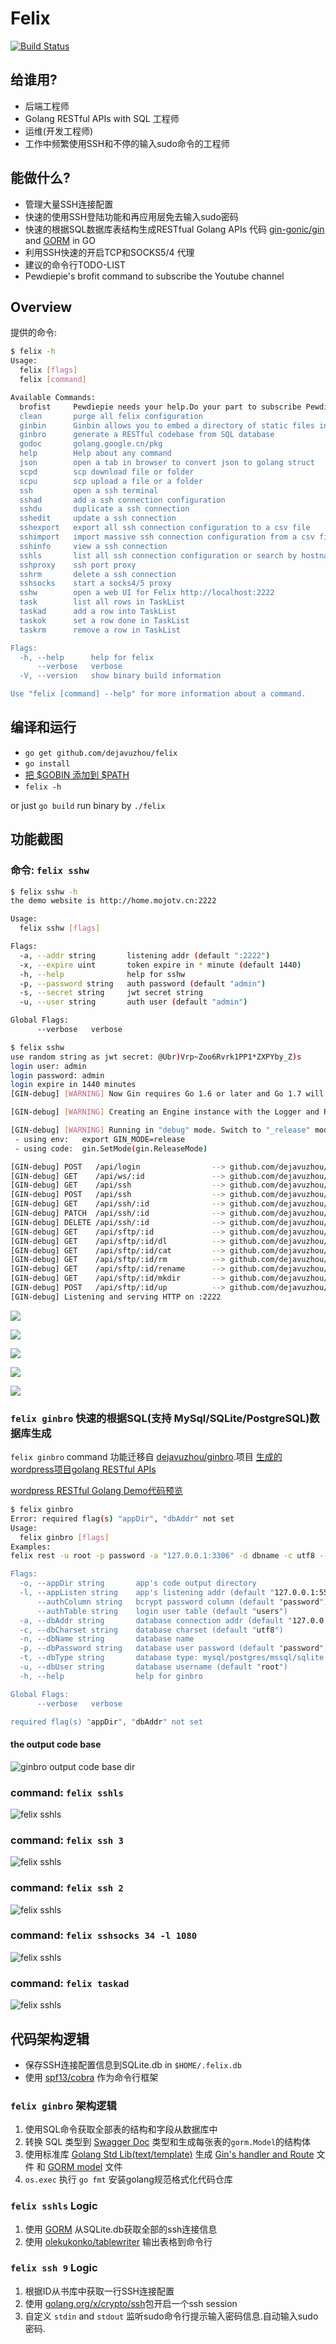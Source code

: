 # Felix
[![Build Status](https://travis-ci.org/dejavuzhou/felix.svg?branch=master)](https://travis-ci.org/dejavuzhou/felix)

## 给谁用?

- 后端工程师
- Golang RESTful APIs with SQL 工程师
- 运维(开发工程师)
- 工作中频繁使用SSH和不停的输入sudo命令的工程师

## 能做什么?

- 管理大量SSH连接配置
- 快速的使用SSH登陆功能和再应用层免去输入sudo密码
- 快速的根据SQL数据库表结构生成RESTfual Golang APIs 代码 [gin-gonic/gin](https://github.com/gin-gonic/gin) and [GORM](https://github.com/jinzhu/gorm) in GO
- 利用SSH快速的开启TCP和SOCKS5/4 代理
- 建议的命令行TODO-LIST
- Pewdiepie's brofit command to subscribe the Youtube channel

## Overview
提供的命令:

```bash
$ felix -h
Usage:
  felix [flags]
  felix [command]

Available Commands:
  brofist     Pewdiepie needs your help.Do your part to subscribe Pewdiepie's Youtube Channel.
  clean       purge all felix configuration
  ginbin      Ginbin allows you to embed a directory of static files into your Go binary to be later served from github.com/gin-goin/gin
  ginbro      generate a RESTful codebase from SQL database
  godoc       golang.google.cn/pkg
  help        Help about any command
  json        open a tab in browser to convert json to golang struct
  scpd        scp download file or folder
  scpu        scp upload a file or a folder
  ssh         open a ssh terminal
  sshad       add a ssh connection configuration
  sshdu       duplicate a ssh connection
  sshedit     update a ssh connection
  sshexport   export all ssh connection configuration to a csv file
  sshimport   import massive ssh connection configuration from a csv file
  sshinfo     view a ssh connection
  sshls       list all ssh connection configuration or search by hostname
  sshproxy    ssh port proxy
  sshrm       delete a ssh connection
  sshsocks    start a socks4/5 proxy
  sshw        open a web UI for Felix http://localhost:2222
  task        list all rows in TaskList
  taskad      add a row into TaskList
  taskok      set a row done in TaskList
  taskrm      remove a row in TaskList

Flags:
  -h, --help      help for felix
      --verbose   verbose
  -V, --version   show binary build information

Use "felix [command] --help" for more information about a command.
```


## 编译和运行

- `go get github.com/dejavuzhou/felix`
- `go install`
- [把 $GOBIN 添加到 $PATH](https://stackoverflow.com/questions/25216765/gobin-not-set-cannot-run-go-install)
- `felix -h` 

or just `go build` run binary by `./felix`



## 功能截图


### 命令: `felix sshw`
```bash
$ felix sshw -h
the demo website is http://home.mojotv.cn:2222

Usage:
  felix sshw [flags]

Flags:
  -a, --addr string       listening addr (default ":2222")
  -x, --expire uint       token expire in * minute (default 1440)
  -h, --help              help for sshw
  -p, --password string   auth password (default "admin")
  -s, --secret string     jwt secret string
  -u, --user string       auth user (default "admin")

Global Flags:
      --verbose   verbose
```

```bash
$ felix sshw
use random string as jwt secret: @Ubr)Vrp~Zoo6Rvrk1PP1*ZXPYby_Z)s
login user: admin
login password: admin
login expire in 1440 minutes
[GIN-debug] [WARNING] Now Gin requires Go 1.6 or later and Go 1.7 will be required soon.

[GIN-debug] [WARNING] Creating an Engine instance with the Logger and Recovery middleware already attached.

[GIN-debug] [WARNING] Running in "debug" mode. Switch to "_release" mode in production.
 - using env:   export GIN_MODE=release
 - using code:  gin.SetMode(gin.ReleaseMode)

[GIN-debug] POST   /api/login                --> github.com/dejavuzhou/felix/ssh2ws/controllers.GetLoginHandler.func1 (4 handlers)
[GIN-debug] GET    /api/ws/:id               --> github.com/dejavuzhou/felix/ssh2ws/controllers.WsSsh (5 handlers)
[GIN-debug] GET    /api/ssh                  --> github.com/dejavuzhou/felix/ssh2ws/controllers.SshAll (5 handlers)
[GIN-debug] POST   /api/ssh                  --> github.com/dejavuzhou/felix/ssh2ws/controllers.SshCreate (5 handlers)
[GIN-debug] GET    /api/ssh/:id              --> github.com/dejavuzhou/felix/ssh2ws/controllers.SshOne (5 handlers)
[GIN-debug] PATCH  /api/ssh/:id              --> github.com/dejavuzhou/felix/ssh2ws/controllers.SshUpdate (5 handlers)
[GIN-debug] DELETE /api/ssh/:id              --> github.com/dejavuzhou/felix/ssh2ws/controllers.SshDelete (5 handlers)
[GIN-debug] GET    /api/sftp/:id             --> github.com/dejavuzhou/felix/ssh2ws/controllers.SftpLs (5 handlers)
[GIN-debug] GET    /api/sftp/:id/dl          --> github.com/dejavuzhou/felix/ssh2ws/controllers.SftpDl (5 handlers)
[GIN-debug] GET    /api/sftp/:id/cat         --> github.com/dejavuzhou/felix/ssh2ws/controllers.SftpCat (5 handlers)
[GIN-debug] GET    /api/sftp/:id/rm          --> github.com/dejavuzhou/felix/ssh2ws/controllers.SftpRm (5 handlers)
[GIN-debug] GET    /api/sftp/:id/rename      --> github.com/dejavuzhou/felix/ssh2ws/controllers.SftpRename (5 handlers)
[GIN-debug] GET    /api/sftp/:id/mkdir       --> github.com/dejavuzhou/felix/ssh2ws/controllers.SftpMkdir (5 handlers)
[GIN-debug] POST   /api/sftp/:id/up          --> github.com/dejavuzhou/felix/ssh2ws/controllers.SftpUp (5 handlers)
[GIN-debug] Listening and serving HTTP on :2222

```
![](images/sshw5.jpg)

![](images/sshw2.png)

![](images/sshw3.png)

![](images/sshw4.png)

![](images/sshw1.png)


### `felix ginbro` 快速的根据SQL(支持 MySql/SQLite/PostgreSQL)数据库生成

`felix ginbro` command 功能迁移自 [dejavuzhou/ginbro](https://github.com/dejavuzhou/ginbro).项目
[生成的wordpress项目golang RESTful APIs](http://ginbro.mojotv.cn/swagger/)

[wordpress RESTful Golang Demo代码预览 ](https://github.com/dejavuzhou/ginbro-son)

```bash
$ felix ginbro
Error: required flag(s) "appDir", "dbAddr" not set
Usage:
  felix ginbro [flags]
Examples:
felix rest -u root -p password -a "127.0.0.1:3306" -d dbname -c utf8 --authTable=users --authColumn=pw_column -o=FelixRestOut"

Flags:
  -o, --appDir string       app's code output directory
  -l, --appListen string    app's listening addr (default "127.0.0.1:5555")
      --authColumn string   bcrypt password column (default "password")
      --authTable string    login user table (default "users")
  -a, --dbAddr string       database connection addr (default "127.0.0.1:3306")
  -c, --dbCharset string    database charset (default "utf8")
  -n, --dbName string       database name
  -p, --dbPassword string   database user password (default "password")
  -t, --dbType string       database type: mysql/postgres/mssql/sqlite (default "mysql")
  -u, --dbUser string       database username (default "root")
  -h, --help                help for ginbro

Global Flags:
      --verbose   verbose

required flag(s) "appDir", "dbAddr" not set
```
#### the output code base
![ginbro output code base dir](images/ginbroCodeBase.png)

### command: `felix sshls`

![felix sshls](images/sshls.png)

### command: `felix ssh 3`

![felix sshls](images/sshInfo.png)

### command: `felix ssh 2`

![felix sshls](images/sshIn.png)

### command: `felix sshsocks 34 -l 1080`

![felix sshls](images/sshsocks.png)

### command: `felix taskad`

![felix sshls](images/taskad.png)


## 代码架构逻辑

- 保存SSH连接配置信息到SQLite.db in `$HOME/.felix.db`
- 使用 [spf13/cobra](https://github.com/spf13/cobra#getting-started) 作为命令行框架

### `felix ginbro` 架构逻辑
1. 使用SQL命令获取全部表的结构和字段从数据库中
2. 转换 SQL 类型到 [Swagger Doc](https://swagger.io/) 类型和生成每张表的`gorm.Model`的结构体
3. 使用标准库 [Golang Std Lib(text/template)](https://golang.org/pkg/text/template/) 生成 [Gin's handler and Route](https://github.com/gin-gonic/gin) 文件 和 [GORM model](https://github.com/jinzhu/gorm) 文件
4. `os.exec` 执行 `go fmt` 安装golang规范格式化代码仓库

### `felix sshls` Logic
1. 使用 [GORM](https://github.com/jinzhu/gorm) 从SQLite.db获取全部的ssh连接信息
2. 使用 [olekukonko/tablewriter](https://github.com/olekukonko/tablewriter) 输出表格到命令行

### `felix ssh 9` Logic
1. 根据ID从书库中获取一行SSH连接配置
2. 使用 [golang.org/x/crypto/ssh](https://golang.org/x/crypto/ssh)包开启一个ssh session
3. 自定义 `stdin` and `stdout` 监听sudo命令行提示输入密码信息.自动输入sudo密码.